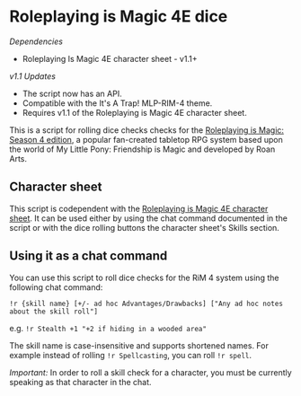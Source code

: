 # Roleplaying is Magic 4E dice

*Dependencies*
* Roleplaying Is Magic 4E character sheet - v1.1+

*v1.1 Updates*
* The script now has an API.
* Compatible with the It's A Trap! MLP-RIM-4 theme.
* Requires v1.1 of the Roleplaying is Magic 4E character sheet.

This is a script for rolling dice checks checks for the
[Roleplaying is Magic: Season 4 edition](http://roleplayingismagic.com/),
a popular fan-created tabletop RPG system based upon the world of
My Little Pony: Friendship is Magic and developed by Roan Arts.

## Character sheet

This script is codependent with the [Roleplaying is Magic 4E character sheet](https://github.com/Cazra/roll20-character-sheets/tree/master/RoleplayingIsMagic_4E).
It can be used either by using the chat command documented in the script or
with the dice rolling buttons the character sheet's Skills section.

## Using it as a chat command

You can use this script to roll dice checks for the RiM 4 system using the
following chat command:

```
!r {skill name} [+/- ad hoc Advantages/Drawbacks] ["Any ad hoc notes about the skill roll"]
```

e.g. ```!r Stealth +1 "+2 if hiding in a wooded area"```

The skill name is case-insensitive and supports shortened names. For example
instead of rolling ```!r Spellcasting```, you can roll ```!r spell```.

*Important:* In order to roll a skill check for a character, you must be currently
speaking as that character in the chat.
